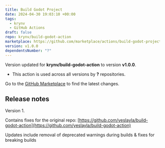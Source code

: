 ```yaml
---
title: Build Godot Project
date: 2024-04-30 19:03:10 +00:00
tags:
  - krynv
  - GitHub Actions
draft: false
repo: krynv/build-godot-action
marketplace: https://github.com/marketplace/actions/build-godot-project
version: v1.0.0
dependentsNumber: "?"
---
```



Version updated for **krynv/build-godot-action** to version **v1.0.0**.
- This action is used across all versions by **?** repositories.

Go to the [GitHub Marketplace](https://github.com/marketplace/actions/build-godot-project) to find the latest changes.

## Release notes

Version 1.

Contains fixes for the original repo:
[https://github.com/yeslayla/build-godot-action](https://github.com/yeslayla/build-godot-action)

Updates include removal of deprecated warnings during builds & fixes for breaking builds
